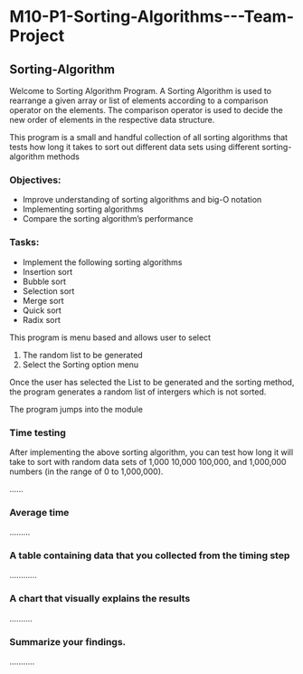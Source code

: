 # M10-P1-Sorting-Algorithms---Team-Project
## Sorting-Algorithm
Welcome to Sorting Algorithm Program. A Sorting Algorithm is used to rearrange a given array or list of elements according to a comparison operator on the elements. The comparison operator is used to decide the new order of elements in the respective data structure.

This program is a small and handful collection of all sorting algorithms that tests how long it takes to sort out different data sets using different sorting- algorithm methods

### Objectives:

- Improve understanding of sorting algorithms and big-O notation
- Implementing sorting algorithms
- Compare the sorting algorithm’s performance
 

### Tasks:

- Implement the following sorting algorithms
- Insertion sort
- Bubble sort
- Selection sort
- Merge sort
- Quick sort
- Radix sort

This program is menu based and allows user to select 
1. The random list to be generated
2. Select the Sorting option menu

Once the user has selected the List to be generated and the sorting method, the program generates a random list of intergers which is not sorted.

The program jumps into the module 

### Time testing

After implementing the above sorting algorithm, you can test how long it will take to sort with random data sets of 1,000 10,000 100,000, and 1,000,000 numbers (in the range of 0 to 1,000,000).

......
### Average time
.........

### A table containing data that you collected from the timing step
............

### A chart that visually explains the results
..........

### Summarize your findings.

...........

